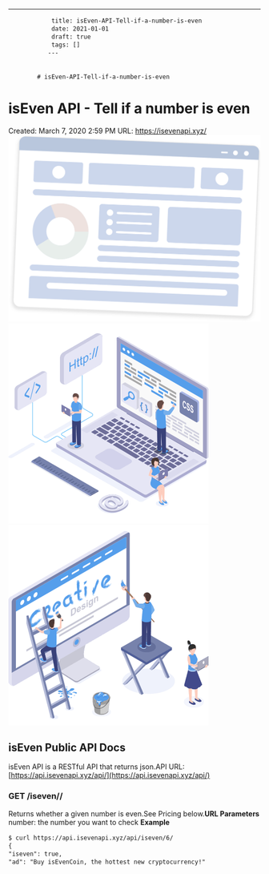 ---
                title: isEven-API-Tell-if-a-number-is-even
                date: 2021-01-01    
                draft: true
                tags: []
               ---


            # isEven-API-Tell-if-a-number-is-even

# isEven API - Tell if a number is even
Created: March 7, 2020 2:59 PM
URL: https://isevenapi.xyz/
![isEven%20API%20-%20Tell%20if%20a%20number%20is%20even%2075600afd233a4f2390275c869b1e7f46/header-software-app.png](isEven%20API%20-%20Tell%20if%20a%20number%20is%20even%2075600afd233a4f2390275c869b1e7f46/header-software-app.png)
![isEven%20API%20-%20Tell%20if%20a%20number%20is%20even%2075600afd233a4f2390275c869b1e7f46/description-1.png](isEven%20API%20-%20Tell%20if%20a%20number%20is%20even%2075600afd233a4f2390275c869b1e7f46/description-1.png)
![isEven%20API%20-%20Tell%20if%20a%20number%20is%20even%2075600afd233a4f2390275c869b1e7f46/description-2.png](isEven%20API%20-%20Tell%20if%20a%20number%20is%20even%2075600afd233a4f2390275c869b1e7f46/description-2.png)
## isEven Public API Docs
isEven API is a RESTful API that returns json.API URL: [https://api.isevenapi.xyz/api/](https://api.isevenapi.xyz/api/)
### GET /iseven//
Returns whether a given number is even.See Pricing below.**URL Parameters**
number: the number you want to check
**Example**
```
$ curl https://api.isevenapi.xyz/api/iseven/6/
{
"iseven": true,
"ad": "Buy isEvenCoin, the hottest new cryptocurrency!"